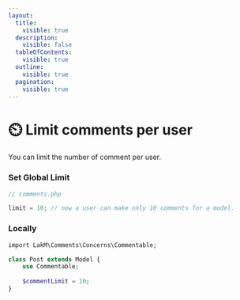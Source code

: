 ```yaml
---
layout:
  title:
    visible: true
  description:
    visible: false
  tableOfContents:
    visible: true
  outline:
    visible: true
  pagination:
    visible: true
---
```


# ⏲️ Limit comments per user

You can limit the number of comment per user.

### Set Global Limit

```php
// comments.php

limit = 10; // now a user can make only 10 comments for a model. 
```

### Locally

```php
import LakM\Comments\Concerns\Commentable;

class Post extends Model {
    use Commentable;
    
    $commentLimit = 10;
}
```
